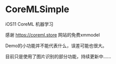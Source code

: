 # CoreMLSimple
iOS11 CoreML 机器学习

感谢 https://coreml.store 网站的免费xmmodel

Demo的小功能并不能代表什么，误差可能也很大。

目前只是使用了图片识别的部分功能，持续更新中......

